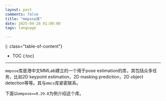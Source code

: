 ```yaml
---
layout: post
comments: false
title: "mmpose库"
date: 2025-04-28 01:09:00
tags: language

---
```

<!--more-->

{: class="table-of-content"}
* TOC
{:toc}
---

<!--more-->

`mmpose`库是港中文MMLab建立的一个用于pose estimation的库，其包括众多任务，比如2D keypoint estimation，2D masking prediction，2D object detection等等。其与`mmcv`库紧密联系。

下面以`mmpose==0.29.0`为例介绍这个库。

